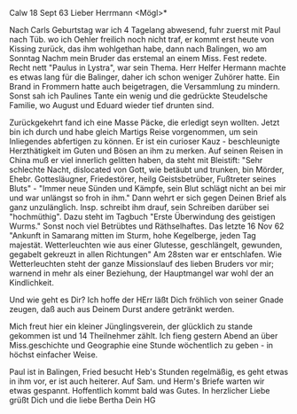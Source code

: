  Calw 18 Sept 63
Lieber Herrmann <Mögl>*

Nach Carls Geburtstag war ich 4 Tagelang abwesend, fuhr zuerst mit Paul nach Tüb. wo ich Oehler freilich noch nicht traf, er kommt erst heute von Kissing zurück, das ihm wohlgethan habe, dann nach Balingen, wo am Sonntag Nachm mein Bruder das erstemal an einem Miss. Fest redete. Recht nett "Paulus in Lystra", war sein Thema. Herr Helfer Hermann machte es etwas lang für die Balinger, daher ich schon weniger Zuhörer hatte. Ein Brand in Frommern hatte auch beigetragen, die Versammlung zu mindern. Sonst sah ich Paulines Tante ein wenig und die gedrückte Steudelsche Familie, wo August und Eduard wieder tief drunten sind.

Zurückgekehrt fand ich eine Masse Päcke, die erledigt seyn wollten. Jetzt bin ich durch und habe gleich Martigs Reise vorgenommen, um sein Inliegendes abfertigen zu können. Er ist ein curioser Kauz - beschleunigte Herzthätigkeit im Guten und Bösen an ihm zu merken. Auf seinen Reisen in China muß er viel innerlich gelitten haben, da steht mit Bleistift: "Sehr schlechte Nacht, dislocated von Gott, wie betäubt und trunken, bin Mörder, Ehebr. Gottesläugner, Friedestörer, heilg Geistsbetrüber, Fußtreter seines Bluts" - "Immer neue Sünden und Kämpfe, sein Blut schlägt nicht an bei mir und war unlängst so froh in ihm." Dann wehrt er sich gegen Deinen Brief als ganz unzulänglich. Insp. schreibt ihm drauf, sein Schreiben darüber sei "hochmüthig". Dazu steht im Tagbuch "Erste Überwindung des geistigen Wurms." Sonst noch viel Betrübtes und Räthselhaftes. Das letzte 16 Nov 62 "Ankunft in Samarang mitten im Sturm, hohe Kegelberge, jeden Tag majestät. Wetterleuchten wie aus einer Glutesse, geschlängelt, gewunden, gegabelt gekreuzt in allen Richtungen" Am 28sten war er entschlafen. Wie Wetterleuchten steht der ganze Missionslauf des lieben Bruders vor mir; warnend in mehr als einer Beziehung, der Hauptmangel war wohl der an Kindlichkeit.

Und wie geht es Dir? Ich hoffe der HErr läßt Dich fröhlich von seiner Gnade zeugen, daß auch aus Deinem Durst andere getränkt werden.

Mich freut hier ein kleiner Jünglingsverein, der glücklich zu stande gekommen ist und 14 Theilnehmer zählt. Ich fieng gestern Abend an über Miss.geschichte und Geographie eine Stunde wöchentlich zu geben - in höchst einfacher Weise.

Paul ist in Balingen, Fried besucht Heb's Stunden regelmäßig, es geht etwas in ihm vor, er ist auch heiterer. Auf Sam. und Herm's Briefe warten wir etwas gespannt. Hoffentlich kommt bald was Gutes. In herzlicher Liebe grüßt Dich und die liebe Bertha
 Dein HG


